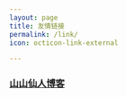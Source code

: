 ```yaml
---
layout: page
title: 友情链接
permalink: /link/
icon: octicon-link-external

---
```


### [山山仙人博客](https://www.ssgeek.com/)